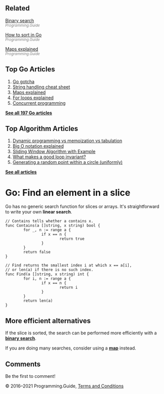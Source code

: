 <span class="underline"></span>

<span class="underline"></span>

Related
-------

[Binary search](binary-search.html)  
<span style="color: grey; font-style: italic; font-size: smaller">Programming.Guide</span>

[How to sort in Go](how-to-sort-in-go.html)  
<span style="color: grey; font-style: italic; font-size: smaller">Programming.Guide</span>

[Maps explained](maps-explained.html)  
<span style="color: grey; font-style: italic; font-size: smaller">Programming.Guide</span>

Top Go Articles
---------------

1.  [Go gotcha](go-gotcha.html)
2.  [String handling cheat sheet](string-functions-reference-cheat-sheet.html)
3.  [Maps explained](maps-explained.html)
4.  [For loops explained](for-loop.html)
5.  [Concurrent programming](go-concurrency-tutorial.html)

[**See all 197 Go articles**](index.html)

<span class="underline"></span>

Top Algorithm Articles
----------------------

1.  [Dynamic programming vs memoization vs tabulation](../dynamic-programming-vs-memoization-vs-tabulation.html)
2.  [Big O notation explained](../big-o-notation-explained.html)
3.  [Sliding Window Algorithm with Example](../sliding-window-example.html)
4.  [What makes a good loop invariant?](../what-makes-a-good-loop-invariant.html)
5.  [Generating a random point within a circle (uniformly)](../random-point-within-circle.html)

[**See all articles**](../index.html)

Go: Find an element in a slice
==============================

Go has no generic search function for slices or arrays. It's straightforward to write your own **linear search**.

    // Contains tells whether a contains x.
    func Contains(a []string, x string) bool {
            for _, n := range a {
                    if x == n {
                            return true
                    }
            }
            return false
    }

    // Find returns the smallest index i at which x == a[i],
    // or len(a) if there is no such index.
    func Find(a []string, x string) int {
            for i, n := range a {
                    if x == n {
                            return i
                    }
            }
            return len(a)
    }

More efficient alternatives
---------------------------

If the slice is sorted, the search can be performed more efficiently with a [**binary search**](binary-search.html).

If you are doing many searches, consider using a [**map**](maps-explained.html) instead.

Comments
--------

Be the first to comment!

© 2016–2021 Programming.Guide, [Terms and Conditions](../terms-and-conditions.html)

